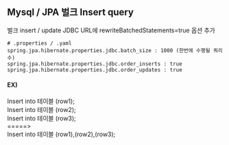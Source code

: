 ## Mysql / JPA 벌크 Insert query

벌크 insert / update
JDBC URL에 rewriteBatchedStatements=true 옵션 추가

```
# .properties / .yaml
spring.jpa.hibernate.properties.jdbc.batch_size : 1000 (한번에 수행될 쿼리 수)
spring.jpa.hibernate.properties.jdbc.order_inserts : true
spring.jpa.hibernate.properties.jdbc.order_updates : true
```

#### EX)
Insert into 테이블 (row1);  
Insert into 테이블 (row2);  
Insert into 테이블 (row3);  
=====>  
Insert into 테이블 (row1),(row2),(row3);

